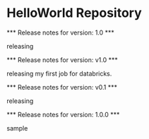 # HelloWorld Repository

*** Release notes for version: 1.0 ***

releasing

*** Release notes for version: v1.0 ***

releasing my first job for databricks.

*** Release notes for version: v0.1 ***

releasing

*** Release notes for version: 1.0.0 ***

sample